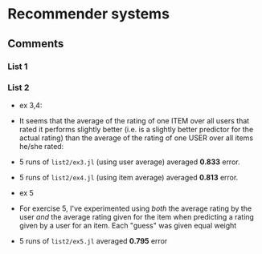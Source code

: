 # Recommender systems

## Comments

### List 1

### List 2

- ex 3,4:

 - It seems that the average of the rating of one ITEM over all users that rated it performs slightly better (i.e. is a slightly better predictor for the actual rating) than the average of the rating of one USER over all items he/she rated:

 - 5 runs of `list2/ex3.jl` (using user average) averaged **0.833** error.
 - 5 runs of `list2/ex4.jl` (using item average) averaged **0.813** error.

- ex 5

 - For exercise 5, I've experimented using *both* the average rating by the user *and* the average rating given for the item  when predicting a rating given by a user for an item. Each "guess" was given equal weight

 - 5 runs of `list2/ex5.jl` averaged **0.795** error

